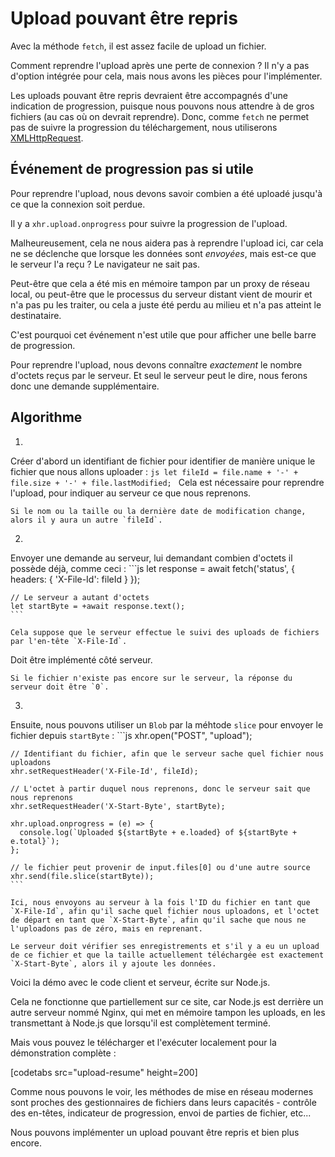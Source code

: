 # Upload pouvant être repris

Avec la méthode `fetch`, il est assez facile de upload un fichier.

Comment reprendre l'upload après une perte de connexion ? Il n'y a pas d'option intégrée pour cela, mais nous avons les pièces pour l'implémenter.

Les uploads pouvant être repris devraient être accompagnés d'une indication de progression, puisque nous pouvons nous attendre à de gros fichiers (au cas où on devrait reprendre).
Donc, comme `fetch` ne permet pas de suivre la progression du téléchargement, nous utiliserons [XMLHttpRequest](info:xmlhttprequest).

## Événement de progression pas si utile

Pour reprendre l'upload, nous devons savoir combien a été uploadé jusqu'à ce que la connexion soit perdue.

Il y a `xhr.upload.onprogress` pour suivre la progression de l'upload.

Malheureusement, cela ne nous aidera pas à reprendre l'upload ici, car cela ne se déclenche que lorsque les données sont *envoyées*, mais est-ce que le serveur l'a reçu ? Le navigateur ne sait pas.

Peut-être que cela a été mis en mémoire tampon par un proxy de réseau local, ou peut-être que le processus du serveur distant vient de mourir et n'a pas pu les traiter, ou cela a juste été perdu au milieu et n'a pas atteint le destinataire.

C'est pourquoi cet événement n'est utile que pour afficher une belle barre de progression.

Pour reprendre l'upload, nous devons connaître *exactement* le nombre d'octets reçus par le serveur.
Et seul le serveur peut le dire, nous ferons donc une demande supplémentaire.

## Algorithme

1.
Créer d'abord un identifiant de fichier pour identifier de manière unique le fichier que nous allons uploader :
    ```js
    let fileId = file.name + '-' + file.size + '-' + file.lastModified;
    ```
    Cela est nécessaire pour reprendre l'upload, pour indiquer au serveur ce que nous reprenons.

    Si le nom ou la taille ou la dernière date de modification change, alors il y aura un autre `fileId`.

2.
Envoyer une demande au serveur, lui demandant combien d'octets il possède déjà, comme ceci :
    ```js
    let response = await fetch('status', {
      headers: {
        'X-File-Id': fileId
      }
    });

    // Le serveur a autant d'octets
    let startByte = +await response.text();
    ```

    Cela suppose que le serveur effectue le suivi des uploads de fichiers par l'en-tête `X-File-Id`.
Doit être implémenté côté serveur.

    Si le fichier n'existe pas encore sur le serveur, la réponse du serveur doit être `0`.

3.
Ensuite, nous pouvons utiliser un `Blob` par la méhtode `slice` pour envoyer le fichier depuis `startByte` :
    ```js
    xhr.open("POST", "upload");

    // Identifiant du fichier, afin que le serveur sache quel fichier nous uploadons
    xhr.setRequestHeader('X-File-Id', fileId);

    // L'octet à partir duquel nous reprenons, donc le serveur sait que nous reprenons
    xhr.setRequestHeader('X-Start-Byte', startByte);

    xhr.upload.onprogress = (e) => {
      console.log(`Uploaded ${startByte + e.loaded} of ${startByte + e.total}`);
    };

    // le fichier peut provenir de input.files[0] ou d'une autre source
    xhr.send(file.slice(startByte));
    ```

    Ici, nous envoyons au serveur à la fois l'ID du fichier en tant que `X-File-Id`, afin qu'il sache quel fichier nous uploadons, et l'octet de départ en tant que `X-Start-Byte`, afin qu'il sache que nous ne l'uploadons pas de zéro, mais en reprenant.

    Le serveur doit vérifier ses enregistrements et s'il y a eu un upload de ce fichier et que la taille actuellement téléchargée est exactement `X-Start-Byte`, alors il y ajoute les données.

Voici la démo avec le code client et serveur, écrite sur Node.js.

Cela ne fonctionne que partiellement sur ce site, car Node.js est derrière un autre serveur nommé Nginx, qui met en mémoire tampon les uploads, en les transmettant à Node.js que lorsqu'il est complètement terminé.

Mais vous pouvez le télécharger et l'exécuter localement pour la démonstration complète :

[codetabs src="upload-resume" height=200]

Comme nous pouvons le voir, les méthodes de mise en réseau modernes sont proches des gestionnaires de fichiers dans leurs capacités - contrôle des en-têtes, indicateur de progression, envoi de parties de fichier, etc...

Nous pouvons implémenter un upload pouvant être repris et bien plus encore.
